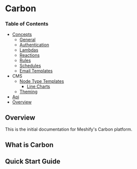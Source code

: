 # Carbon

### Table of Contents

- [Concepts](/concepts)
  - [General](/concepts/general.md)
  - [Authentication](/concepts/authentication.md)
  - [Lambdas](/concepts/lambdas.md)
  - [Reactions](/concepts/reactions.md)
  - [Rules](/concepts/rules.md)
  - [Schedules](/concepts/schedules.md)
  - [Email Templates](/concepts/emailtemplates.md)
- CMS
  - [Node Type Templates](/cms/templates)
  	- [Line Charts](/cms/templates/line-chart.md)
  - [Theming](/cms/theming.md)
- [Api](http://carbon-docs.meshify.com)
- [Overview](#Overview)

## Overview

This is the initial documentation for Meshify's Carbon platform.

## What is Carbon

## Quick Start Guide
